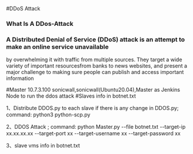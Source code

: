 ﻿#DDoS Attack
### What Is A DDos-Attack

### A Distributed Denial of Service (DDoS) attack is an attempt to make an online service unavailable
by overwhelming it with traffic from multiple sources. They target a wide
variety of important resourcesfrom banks to news websites, and present a major
challenge to making sure people can publish and access important information


#Master 10.7.3.100 sonicwall,sonicwall(Ubuntu20.04),Master as Jenkins Node to run the ddos attack
#Slaves info in botnet.txt

1、Distribute DDOS.py to each slave if there is any change in DDOS.py; 
command: python3 python-scp.py

2、DDOS Attack ; 
command: python Master.py --file botnet.txt --target-ip xx.xx.xx.xx --target-port xx --target-username xx --target-password xx

3、slave vms info in botnet.txt